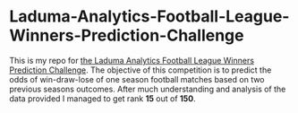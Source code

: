 # Laduma-Analytics-Football-League-Winners-Prediction-Challenge
This is my repo for [the Laduma Analytics Football League Winners Prediction Challenge](https://zindi.africa/competitions/laduma-analytics-football-league-winners-prediction-challenge). The objective of this competition is to predict the odds of win-draw-lose of one season football matches based on two previous seasons outcomes.
After much understanding and analysis of the data provided I managed to get rank **15** out of **150**.
